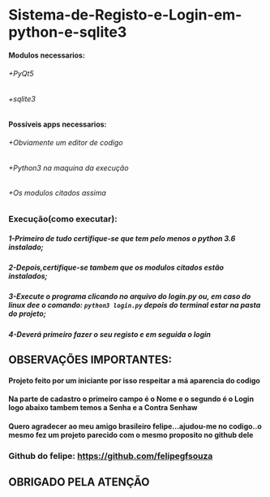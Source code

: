 # Sistema-de-Registo-e-Login-em-python-e-sqlite3

#### Modulos necessarios:
###### +PyQt5
###### +sqlite3

#### Possiveis apps necessarios:
###### +Obviamente um editor de codigo
###### +Python3 na maquina da execução
###### +Os modulos citados assima


### Execução(como executar):
##### 1-Primeiro de tudo certifique-se que  tem pelo menos o **python 3.6** instalado;
##### 2-Depois,certifique-se tambem que os modulos citados estão instalados;
##### 3-Execute o programa clicando no arquivo do **login.py** ou, em caso do linux dee o comando: ```python3 login.py``` depois do terminal estar na pasta do projeto;
##### 4-Deverá primeiro fazer o seu registo e em seguida o login


## OBSERVAÇÕES IMPORTANTES:
#### Projeto feito por um iniciante por isso respeitar a má aparencia do codigo
#### Na parte de cadastro o primeiro campo é o Nome e o segundo é o Login logo abaixo tambem temos a Senha e a Contra Senhaw
#### Quero agradecer ao meu amigo brasileiro felipe...ajudou-me no codigo..o mesmo fez um projeto parecido com o mesmo proposito no github dele
### Github do felipe: https://github.com/felipegfsouza

## OBRIGADO PELA ATENÇÃO

